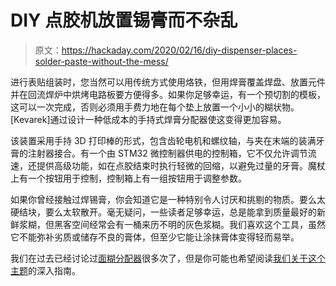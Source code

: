 # DIY 点胶机放置锡膏而不杂乱

> 原文：<https://hackaday.com/2020/02/16/diy-dispenser-places-solder-paste-without-the-mess/>

进行表贴组装时，您当然可以用传统方式使用烙铁，但用焊膏覆盖焊盘、放置元件并在回流焊炉中烘烤电路板要方便得多。如果你足够幸运，有一个预切割的模板，这可以一次完成，否则必须用手费力地在每个垫上放置一个小小的糊状物。[Kevarek]通过设计一种低成本的手持式焊膏分配器使这变得更加容易。

该装置采用手持 3D 打印棒的形式，包含齿轮电机和螺纹轴，与夹在末端的装满牙膏的注射器接合。有一个由 STM32 微控制器供电的控制箱，它不仅允许调节流速，还提供高级功能，如在点胶结束时执行轻微的回缩，以避免过量的牙膏。魔杖上有一个按钮用于控制，控制箱上有一组按钮用于调整参数。

如果你曾经接触过焊锡膏，你会知道它是一种特别令人讨厌和挑剔的物质。要么太硬结块，要么太软散开。毫无疑问，一些读者足够幸运，总是能拿到质量最好的新鲜浆糊，但黑客空间经常会有一桶来历不明的灰色浆糊。我们喜欢这个工具，虽然它不能弥补劣质或储存不良的膏体，但至少它能让涂抹膏体变得轻而易举。

我们在过去已经讨论过[面糊分配器](https://hackaday.com/2018/04/18/dispensing-solder-paste-automatically/)很多次了，但是你可能也希望阅读[我们关于这个主题](https://hackaday.com/2016/03/10/tools-of-the-trade-solder-paste-dispensing/)的深入指南。